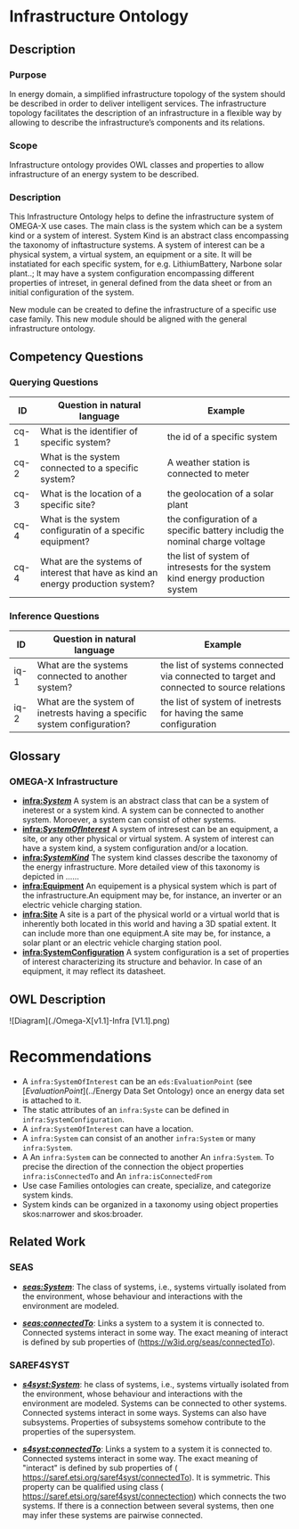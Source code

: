 # Infrastructure Ontology

## Description
### Purpose
In energy domain, a simplified infrastructure topology of the system should be described in order to deliver intelligent services. The infrastructure topology facilitates the description of an infrastructure in a flexible way by allowing to describe the infrastructure’s components and its relations. 
### Scope
Infrastructure ontology provides OWL classes and properties to allow infrastructure of an energy system to be described.
### Description
This Infrastructure Ontology helps to define the infrastructure system of OMEGA-X use cases. The main class is the system 
which can be a system kind or a system of interest. System Kind  is an abstract class encompassing the taxonomy of inftastructure systems. A system of interest can be a physical system, a virtual system, an equipment or a site. It will be instatiated for each specific system, for e.g. LithiumBattery, Narbone solar plant..; It may have a system configuration encompassing different properties of intreset, in general defined from the data sheet or from an initial configuration of the system.

 
New module can be created to define the infrastructure of a specific use case family. This new module should be aligned with the general infrastructure ontology.

## Competency Questions

### Querying Questions
| ID | Question in natural language | Example
|---|---|---|
| cq-1 |What is the identifier of specific system? | the id of a specific system |
| cq-2 |What is the system connected to a specific system? | A weather station  is connected to meter  |
| cq-3 |What is the location of a specific site? | the  geolocation of a solar plant|
| cq-4|What is the system configuratin of a specific equipment? | the configuration  of a specific battery includig the nominal charge voltage|
| cq-4|What are the systems of interest that have as kind an energy production system? | the list of system of intresests for the system kind energy production system|


### Inference Questions
| ID | Question in natural language | Example
|---|---|---|
| iq-1 | What are the systems connected to another system?| the list of systems connected via connected to target and connected to source relations|
| iq-2 | What are the system of inetrests having a specific system configuration?| the list of system of inetrests for having the same configuration|

## Glossary
### OMEGA-X Infrastructure
* [**infra:_System_**](https://w3id.org/omega-x/ontology/Infrastructure/System/)
A system is an abstract class that can be a system of ineterest or a system kind. A system can be connected to another system. Moroever, a system can consist of other systems.
* [**infra:_SystemOfInterest_**](https://w3id.org/omega-x/ontology/Infrastructure/SystemOfInterest/)
A system of intresest can be an equipment, a site, or any other physical or virtual system. A system of interest can have a system kind, a system configuration and/or a location.
* [**infra:_SystemKind_**](https://w3id.org/omega-x/ontology/Infrastructure/Kind/)
The system kind classes describe the taxonomy of the energy infrastructure. More detailed view of this taxonomy is depicted in ......
* [**infra:Equipment**](https://w3id.org/omega-x/ontology/Infrastructure/Equipment/)
An equipement is a physical system which is part of the infrastructure.An equipment may be, for instance, an inverter or an electric vehicle charging station.
* [**infra:Site**](https://w3id.org/omega-x/ontology/Infrastructure/Site/)
A site is a part of the physical world or a virtual world that is inherently both located in this world and having a 3D spatial extent. It can include more than one equipment.A site may be, for instance, a solar plant or an electric vehicle charging station pool.
* [**infra:SystemConfiguration**](https://w3id.org/omega-x/ontology/Infrastructure/SystemConfiguration/)
A system configuration is a set of properties of interest characterizing its structure and behavior. In case of an equipment, it may reflect its datasheet.
## OWL Description
![Diagram](./Omega-X[v1.1]-Infra [V1.1].png)
# Recommendations
- A `infra:SystemOfInterest` can be an `eds:EvaluationPoint` (see [_EvaluationPoint_](../Energy Data Set Ontology) once an energy data set is attached to it. 
- The static attributes of an `infra:Syste` can be defined in `infra:SystemConfiguration`. 
- A `infra:SystemOfInterest` can have a location. 
- A `infra:System` can consist of an another  `infra:System` or many  `infra:System`.
- A An `infra:System` can be connected to another An `infra:System`. To precise the direction of the connection the object properties `infra:isConnectedTo` and An `infra:isConnectedFrom`
- Use case Families ontologies can create, specialize, and categorize system kinds.
- System kinds can be organized in a taxonomy using object properties  skos:narrower and skos:broader.
## Related Work
### SEAS
* [**_seas:System_**]( https://w3id.org/seas/System): The class of systems, i.e., systems virtually isolated from the environment, whose behaviour and interactions with the environment are modeled.

* [**_seas:connectedTo_**](https://w3id.org/seas/connectedTo): Links a system to a system it is connected to. Connected systems interact in some way. The exact meaning of interact is defined by sub properties of (https://w3id.org/seas/connectedTo). 

### SAREF4SYST
* [**_s4syst:System_**](https://saref.etsi.org/saref4syst/System): he class of systems, i.e., systems virtually isolated from the environment, whose behaviour and interactions with the environment are modeled. Systems can be connected to other systems. Connected systems interact in some ways. Systems can also have subsystems. Properties of subsystems somehow contribute to the properties of the supersystem.

* [**_s4syst:connectedTo_**]( https://saref.etsi.org/saref4syst/connectedTo): Links a system to a system it is connected to. Connected systems interact in some way. The exact meaning of "interact" is defined by sub properties of ( https://saref.etsi.org/saref4syst/connectedTo). It is symmetric. This property can be qualified using class ( https://saref.etsi.org/saref4syst/connectection) which connects the two systems. If there is a connection between several systems, then one may infer these systems are pairwise connected.

